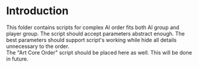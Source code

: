 # Introduction
This folder contains scripts for complex AI order fits both AI group and player group. The script should accept parameters abstract enough. The best parameters should support script's working
while hide all details unnecessary to the order.  
The "Art Core Order" script should be placed here as well. This will be done in future.